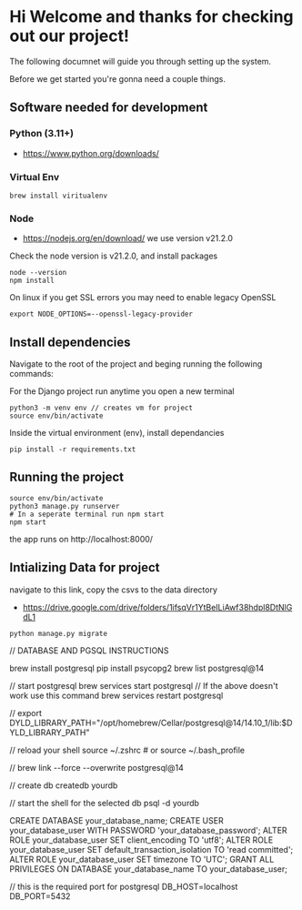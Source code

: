 # Hi Welcome and thanks for checking out our project!

The following documnet will guide you through setting up the system.

Before we get started you're gonna need a couple things.

## Software needed for development

### Python (3.11+)
- https://www.python.org/downloads/

### Virtual Env
```
brew install viritualenv
```

### Node
- https://nodejs.org/en/download/
we use version v21.2.0

Check the node version is v21.2.0, and install packages
```
node --version
npm install
```

On linux if you get SSL errors you may need to enable legacy OpenSSL

```
export NODE_OPTIONS=--openssl-legacy-provider
```
## Install dependencies
Navigate to the root of the project and beging running the following commands:

For the Django project run anytime you open a new terminal
```
python3 -m venv env // creates vm for project
source env/bin/activate
```

Inside the virtual environment (env), install dependancies
```
pip install -r requirements.txt
```
## Running the project

```
source env/bin/activate
python3 manage.py runserver
# In a seperate terminal run npm start
npm start
```

the app runs on http://localhost:8000/

## Intializing Data for project

navigate to this link, copy the csvs to the data directory

 - https://drive.google.com/drive/folders/1ifsqVr1YtBeILiAwf38hdpl8DtNlGdL1

```
python manage.py migrate
```


// DATABASE AND PGSQL INSTRUCTIONS

brew install postgresql
pip install psycopg2
brew list postgresql@14

// start postgresql
brew services start postgresql
// If the above doesn't work use this command
brew services restart postgresql

// 
export DYLD_LIBRARY_PATH="/opt/homebrew/Cellar/postgresql@14/14.10_1/lib:$DYLD_LIBRARY_PATH"

// reload your shell
source ~/.zshrc  # or source ~/.bash_profile

// 
brew link --force --overwrite postgresql@14

// create db
createdb yourdb

// start the shell for the selected db
psql -d yourdb


CREATE DATABASE your_database_name;
CREATE USER your_database_user WITH PASSWORD 'your_database_password';
ALTER ROLE your_database_user SET client_encoding TO 'utf8';
ALTER ROLE your_database_user SET default_transaction_isolation TO 'read committed';
ALTER ROLE your_database_user SET timezone TO 'UTC';
GRANT ALL PRIVILEGES ON DATABASE your_database_name TO your_database_user;

// this is the required port for postgresql 
DB_HOST=localhost
DB_PORT=5432